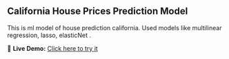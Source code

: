 ## California House Prices Prediction Model
This is ml model of house prediction california.
Used models like multilinear regression, lasso, elasticNet .


🔗 **Live Demo:** [Click here to try it](https://california-house-prices-ml-erz6.onrender.com/predictdata)
